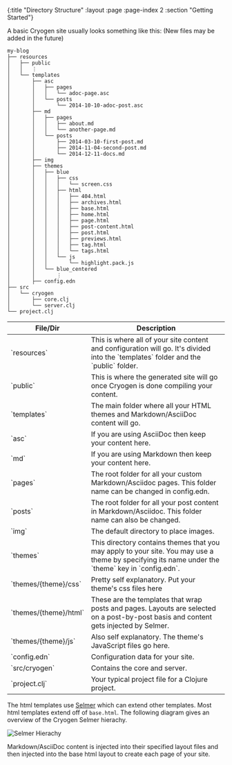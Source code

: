 {:title "Directory Structure"
 :layout :page
 :page-index 2
 :section "Getting Started"}
 
A basic Cryogen site usually looks something like this:
(New files may be added in the future)

```
my-blog
├── resources
│   ├── public
│   │   ⋮
│   └── templates
│       ├── asc
│       │   ├── pages
│       │   │   └── adoc-page.asc
│       │   └── posts
│       │       └── 2014-10-10-adoc-post.asc
│       ├── md
│       │   ├── pages
│       │   │   ├── about.md
│       │   │   └── another-page.md
│       │   └── posts
│       │       ├── 2014-03-10-first-post.md
│       │       ├── 2014-11-04-second-post.md
│       │       └── 2014-12-11-docs.md
│       ├── img
│       ├── themes
│       │   ├── blue
│       │   │   ├── css
│       │   │   │   └── screen.css
│       │   │   ├── html
│       │   │   │   ├── 404.html
│       │   │   │   ├── archives.html
│       │   │   │   ├── base.html
│       │   │   │   ├── home.html
│       │   │   │   ├── page.html
│       │   │   │   ├── post-content.html
│       │   │   │   ├── post.html
│       │   │   │   ├── previews.html
│       │   │   │   ├── tag.html
│       │   │   │   └── tags.html
│       │   │   └── js
│       │   │       └── highlight.pack.js
│       │   └── blue_centered
│       │       ⋮
│       ├── config.edn
├── src
│   └── cryogen
│       ├── core.clj
│       └── server.clj       
└── project.clj
```

<table class="table table-bordered">
<thead>
<tr>
<th>File/Dir</th>
<th>Description</th>
</tr>
</thead>
<tbody>
<tr>
<td>`resources`</td>
<td>This is where all of your site content and configuration will go. It's divided into the `templates` folder and the `public` folder.</td>
</tr>
<tr>
<td>`public`</td>
<td>This is where the generated site will go once Cryogen is done compiling your content.</td>
</tr>
<tr>
<td>`templates`</td>
<td>The main folder where all your HTML themes and Markdown/AsciiDoc content will go.</td>
</tr>
<tr>
<td>`asc`</td>
<td>If you are using AsciiDoc then keep your content here.
</td>
</tr>
<tr>
<td>`md`</td>
<td>If you are using Markdown then keep your content here.
</td>
</tr>
<tr>
<td>`pages`</td>
<td>The root folder for all your custom Markdown/Asciidoc pages. This folder name can be changed in config.edn.</td>
</tr>
<tr>
<td>`posts`</td>
<td>The root folder for all your post content in Markdown/Asciidoc. This folder name can also be changed.</td>
</tr>
<tr>
<td>`img`</td>
<td>The default directory to place images.</td>
</tr>
<tr>
<td>`themes`</td>
<td>This directory contains themes that you may apply to your site. You may use a theme by specifying its name under the `theme` key in `config.edn`.</td>
</tr>
<tr>
<td>`themes/{theme}/css`</td>
<td>Pretty self explanatory. Put your theme's css files here</td>
</tr>
<tr>
<td>`themes/{theme}/html`</td>
<td>These are the templates that wrap posts and pages. Layouts are selected on a post-by-post basis and content gets injected by Selmer.
</td>
</tr>
<tr>
<td>`themes/{theme}/js`</td>
<td>Also self explanatory. The theme's JavaScript files go here.</td>
</tr>
<tr>
<td>`config.edn`</td>
<td>Configuration data for your site.</td>
</tr>
<tr>
<td>`src/cryogen`</td>
<td>Contains the core and server.</td>
</tr>
<tr>
<td>`project.clj`</td>
<td>Your typical project file for a Clojure project.</td>
</tr>
</tbody>
</table>

The html templates use [Selmer](https://github.com/yogthos/Selmer) which can extend other templates. Most html templates extend off of `base.html`. The following diagram gives an overview of the Cryogen Selmer hierachy.

![Selmer Hierachy](/img/selmer-hierachy.png)

Markdown/AsciiDoc content is injected into their specified layout files and then injected into the base html layout to create each page of your site.  
